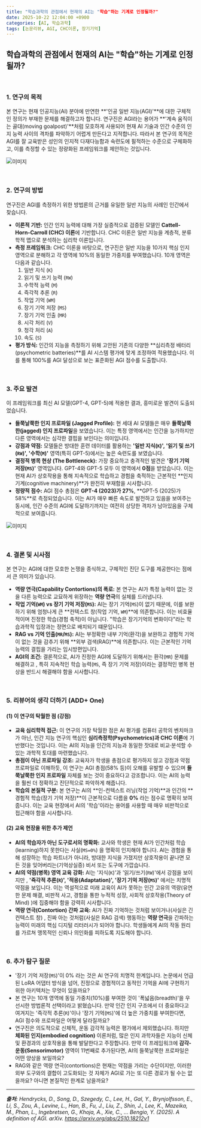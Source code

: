 ```yaml
---
title: "학습과학의 관점에서 현재의 AI는 "학습"하는 기계로 인정될까?"
date: 2025-10-22 12:04:00 +0900
categories: [AI, 학습과학]
tags: [논문리뷰, AGI, CHC이론, 장기기억]
---
```


## 학습과학의 관점에서 현재의 AI는 "학습"하는 기계로 인정될까?

<br>

### 1. 연구의 목적

본 연구는 현재 인공지능(AI) 분야에 만연한 **'인공 일반 지능(AGI)'**에 대한 구체적인 정의가 부재한 문제를 해결하고자 합니다. 연구진은 AGI라는 용어가 **'계속 움직이는 골대(moving goalpost)'**처럼 모호하게 사용되어 현재 AI 기술과 인간 수준의 인지 능력 사이의 격차를 파악하기 어렵게 만든다고 지적합니다. 따라서 본 연구의 목적은 AGI를 잘 교육받은 성인의 인지적 다재다능함과 숙련도에 필적하는 수준으로 구체화하고, 이를 측정할 수 있는 정량화된 프레임워크를 제안하는 것입니다.

![이미지](/assets/AGI-1.png)

<br>

### 2. 연구의 방법

연구진은 AGI를 측정하기 위한 방법론의 근거를 유일한 일반 지능의 사례인 인간에서 찾습니다.

* **이론적 기반:** 인간 인지 능력에 대해 가장 실증적으로 검증된 모델인 **Cattell-Horn-Carroll (CHC) 이론**에 기반합니다. CHC 이론은 일반 지능을 계층적, 분류학적 맵으로 분석하는 심리학 이론입니다.
* **측정 프레임워크:** CHC 이론을 바탕으로, 연구진은 일반 지능을 10가지 핵심 인지 영역으로 분해하고 각 영역에 10%의 동일한 가중치를 부여했습니다. 10개 영역은 다음과 같습니다.
    1.  일반 지식 (`K`)
    2.  읽기 및 쓰기 능력 (`RW`)
    3.  수학적 능력 (`M`)
    4.  즉각적 추론 (`R`)
    5.  작업 기억 (`WM`)
    6.  장기 기억 저장 (`MS`)
    7.  장기 기억 인출 (`MR`)
    8.  시각 처리 (`V`)
    9.  청각 처리 (`A`)
    10. 속도 (`S`)
* **평가 방식:** 인간의 지능을 측정하기 위해 고안된 기존의 다양한 **심리측정 배터리(psychometric batteries)**를 AI 시스템 평가에 맞게 조정하여 적용했습니다. 이를 통해 100%를 AGI 달성으로 보는 표준화된 AGI 점수를 도출합니다.

<br>

### 3. 주요 발견

이 프레임워크를 최신 AI 모델(GPT-4, GPT-5)에 적용한 결과, 흥미로운 발견이 도출되었습니다.

* **들쭉날쭉한 인지 프로파일 (Jagged Profile):** 현 세대 AI 모델들은 매우 **들쭉날쭉한(jagged) 인지 프로파일**을 보였습니다. 이는 특정 영역에서는 인간을 능가하지만 다른 영역에서는 심각한 결핍을 보인다는 의미입니다.
* **강점과 약점:** 모델들은 방대한 훈련 데이터를 활용하는 **'일반 지식(`K`)', '읽기 및 쓰기(`RW`)', '수학(`M`)'** 영역(특히 GPT-5)에서는 높은 숙련도를 보였습니다.
* **결정적 병목 현상 (The Bottleneck):** 가장 중요하고 충격적인 발견은 **'장기 기억 저장(`MS`)'** 영역입니다. GPT-4와 GPT-5 모두 이 영역에서 **0점**을 받았습니다. 이는 현재 AI가 상호작용을 통해 지속적으로 학습하고 경험을 축적하는 근본적인 **인지 기계(cognitive machinery)**가 완전히 부재함을 시사합니다.
* **정량적 점수:** AGI 점수 총점은 **GPT-4 (2023)가 27%**, **GPT-5 (2025)가 58%**로 측정되었습니다. 이는 AI가 매우 빠른 속도로 발전하고 있음을 보여주는 동시에, 인간 수준의 AGI에 도달하기까지는 여전히 상당한 격차가 남아있음을 구체적으로 보여줍니다.

![이미지](/assets/AGI-2.png)

<br>

### 4. 결론 및 시사점

본 연구는 AGI에 대한 모호한 논쟁을 종식하고, 구체적인 진단 도구를 제공한다는 점에서 큰 의미가 있습니다.

* **역량 연극(Capability Contortions)의 폭로:** 본 연구는 AI가 특정 능력이 없는 것을 다른 능력으로 교묘하게 위장하는 **역량 연극**의 실체를 드러냅니다.
* **작업 기억(`WM`) vs 장기 기억 저장(`MS`):** AI는 장기 기억(`MS`)이 없기 때문에, 이를 보완하기 위해 엄청나게 큰 **컨텍스트 창(작업 기억, `WM`)**에 의존합니다. 이는 비효율적이며 진정한 학습(경험 축적)이 아닙니다. "학습은 장기기억의 변화이다"라는 학습과학적 입장과는 정면으로 배치되기 떄문입니다.
* **RAG vs 기억 인출(`MR`/`MS`):** AI는 부정확한 내부 기억(환각)을 보완하고 경험적 기억이 없는 것을 감추기 위해 **외부 검색(RAG)**에 의존합니다. 이는 근본적인 기억 능력의 결핍을 가리는 임시방편입니다.
* **AGI의 조건:** 결론적으로, AI가 진정한 AGI에 도달하기 위해서는 환각(`MR`) 문제를 해결하고 , 특히 지속적인 학습 능력(`MS`, 즉 장기 기억 저장)이라는 결정적인 병목 현상을 반드시 해결해야 함을 시사합니다.

<br>

### 5. 리뷰어의 생각 더하기 (ADD+ One)

#### (1) 이 연구의 탁월한 점 (강점)
* **교육 심리학적 접근:** 이 연구의 가장 탁월한 점은 AI 평가를 컴퓨터 공학의 벤치마크가 아닌, 인간 지능 연구의 핵심인 **심리측정학(Psychometrics)과 CHC 이론**에 기반했다는 것입니다. 이는 AI의 지능을 인간의 지능과 동일한 잣대로 비교·분석할 수 있는 과학적 토대를 마련했습니다.
* **총점이 아닌 프로파일 강조:** 교육자가 학생을 총점으로 평가하지 않고 강점과 약점 프로파일로 이해하듯, 이 연구는 AGI 총점(58% 등)이 오해를 유발할 수 있으며 **들쭉날쭉한 인지 프로파일** 자체를 보는 것이 중요하다고 강조합니다. 이는 AI의 능력을 훨씬 더 정확하고 진단적으로 파악하게 해줍니다.
* **학습의 본질적 구분:** 본 연구는 AI의 **인-컨텍스트 러닝(작업 기억)**과 인간의 **경험적 학습(장기 기억 저장)**이 근본적으로 다름을 **0%** 라는 점수로 명확히 보여줍니다. 이는 교육 현장에서 AI의 '학습'이라는 용어를 사용할 때 매우 비판적으로 접근해야 함을 시사합니다.

#### (2) 교육 현장을 위한 추가 제언
* **AI의 학습자가 아닌 도구로서의 명확화:** 교사와 학생은 현재 AI가 인간처럼 학습(learning)하지 못한다는 사실(`MS=0%`) 을 명확히 인지해야 합니다. AI는 경험을 통해 성장하는 학습 파트너가 아니라, 방대한 지식을 가졌지만 상호작용이 끝나면 모든 것을 잊어버리는(기억상실증) 비서 또는 도구에 가깝습니다.
* **AI의 약점(병목) 영역 교육 강화:** AI는 '지식(`K`)'과 '읽기/쓰기(`RW`)'에서 강점을 보이지만 , **'즉각적 추론(`R`)', '적응(Adaptation)', '장기 기억 저장(`MS`)'** 에서는 치명적 약점을 보입니다. 이는 역설적으로 미래 교육이 AI가 못하는 인간 고유의 역량(유연한 문제 해결, 비판적 사고, 경험을 통한 누적적 성장, 사회적 상호작용(Theory of Mind) )에 집중해야 함을 강력히 시사합니다.
* **역량 연극(Contortion) 간파 교육:** AI가 진짜 기억하는 것처럼 보이거나(사실은 긴 컨텍스트 창) , 진짜 아는 것처럼(사실은 RAG 검색) 행동하는 **역량 연극**을 간파하는 능력이 미래의 핵심 디지털 리터러시가 되어야 합니다. 학생들에게 AI의 작동 원리를 가르쳐 맹목적인 신뢰나 의인화를 피하도록 지도해야 합니다.

<br>

### 6. 추가 탐구 질문

* '장기 기억 저장(`MS`)'이 0% 라는 것은 AI 연구의 치명적 한계입니다. 논문에서 언급된 LoRA 어댑터 방식을 넘어, 진정으로 경험적이고 동적인 기억을 AI에 구현하기 위한 아키텍처는 무엇이 있을까요?
* 본 연구는 10개 영역에 동일 가중치(10%)를 부여한 것이 '폭넓음(breadth)'을 우선시한 방법론적 선택이라고 밝혔습니다. 만약 인간 인지 구조에서 더 중요하다고 여겨지는 '즉각적 추론(`R`)'이나 '장기 기억(`MS`)'에 더 높은 가중치를 부여한다면, AGI 점수와 프로파일은 어떻게 달라질까요?
* 연구진은 의도적으로 신체적, 운동 감각적 능력은 평가에서 제외했습니다. 하지만 **체화된 인지(embodied cognition)** 이론처럼, 많은 인지 과학자들은 지능이 신체 및 환경과의 상호작용을 통해 발달한다고 주장합니다. 만약 이 프레임워크에 **감각-운동(Sensorimotor)** 영역이 11번째로 추가된다면, AI의 들쭉날쭉한 프로파일은 어떤 양상을 보일까요?
* RAG와 같은 역량 연극(contortions)은 현재는 약점을 가리는 수단이지만, 이러한 외부 도구와의 결합이 고도화되는 것 자체가 AGI로 가는 또 다른 경로가 될 수는 없을까요? 아니면 본질적인 한계로 남을까요?

---

_**출처:** Hendrycks, D., Song, D., Szegedy, C., Lee, H., Gal, Y., Brynjolfsson, E., Li, S., Zou, A., Levine, L., Han, B., Fu, J., Liu, Z., Shin, J., Lee, K., Mazeika, M., Phan, L., Ingebretsen, G., Khoja, A., Xie, C., ... Bengio, Y. (2025). A definition of AGI. arXiv. https://arxiv.org/abs/2510.18212v1_
